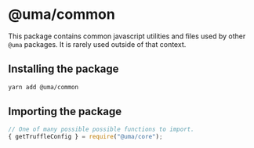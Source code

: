 # @uma/common

This package contains common javascript utilities and files used by other `@uma` packages. It is rarely used outside of
that context.

## Installing the package

```bash
yarn add @uma/common
```

## Importing the package

```js
// One of many possible possible functions to import.
{ getTruffleConfig } = require("@uma/core");
```
